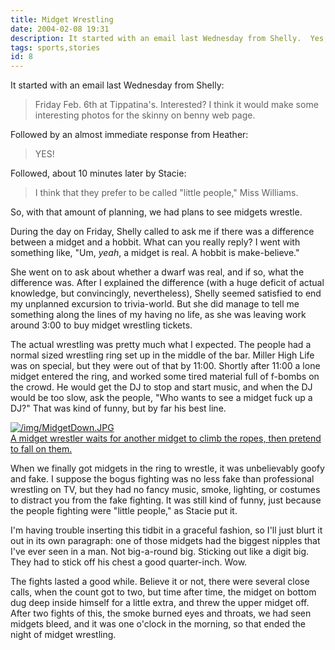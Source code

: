 ```yaml
---
title: Midget Wrestling
date: 2004-02-08 19:31
description: It started with an email last Wednesday from Shelly.  Yes, we went to see little people wrestling.  It's as problematic as you're thinking it might be.
tags: sports,stories
id: 8
---
```

It started with an email last Wednesday from Shelly:

<blockquote>Friday Feb. 6th at Tippatina's. Interested? I think it would make some interesting photos for the skinny on benny web page.</blockquote>

Followed by an almost immediate response from Heather:

<blockquote>YES!</blockquote>

Followed, about 10 minutes later by Stacie:

<blockquote>I think that they prefer to be called "little people," Miss Williams.</blockquote>

So, with that amount of planning, we had plans to see midgets wrestle.

During the day on Friday, Shelly called to ask me if there was a difference between a midget and a hobbit.  What can you really reply?  I went with something like, "Um, <i>yeah</i>, a midget is real.  A hobbit is make-believe."

She went on to ask about whether a dwarf was real, and if so, what the difference was.  After I explained the difference (with a huge deficit of actual knowledge, but convincingly, nevertheless), Shelly seemed satisfied to end my unplanned excursion to trivia-world.  But she did manage to tell me something along the lines of my having no life, as she was leaving work around 3:00 to buy midget wrestling tickets.

The actual wrestling was pretty much what I expected.  The people had a normal sized wrestling ring set up in the middle of the bar.  Miller High Life was on special, but they were out of that by 11:00.  Shortly after 11:00 a lone midget entered the ring, and worked some tired material full of f-bombs on the crowd.  He would get the DJ to stop and start music, and when the DJ would be too slow, ask the people, "Who wants to see a midget fuck up a DJ?"  That was kind of funny, but by far his best line.

<a class="lightview alignright" href="/img/MidgetDown.JPG" data-lightview-caption="A midget wrestler waits for another midget to climb the ropes, then pretend to fall on them.
" data-lightview-group="group1" style="width:350px;"><img src="/img/MidgetDown.JPG" alt="/img/MidgetDown.JPG"><br><span class="caption">A midget wrestler waits for another midget to climb the ropes, then pretend to fall on them.
</span></a>

When we finally got midgets in the ring to wrestle, it was unbelievably goofy and fake.  I suppose the bogus fighting was no less fake than professional wrestling on TV, but they had no fancy music, smoke, lighting, or costumes to distract you from the fake fighting.  It was still kind of funny, just because the people fighting were "little people," as Stacie put it.

I'm having trouble inserting this tidbit in a graceful fashion, so I'll just blurt it out in its own paragraph:  one of those midgets had the biggest nipples that I've ever seen in a man.  Not big-a-round big.  Sticking out like a digit big.  They had to stick off his chest a good quarter-inch.  Wow.

The fights lasted a good while.  Believe it or not, there were several close calls, when the count got to two, but time after time, the midget on bottom dug deep inside himself for a little extra, and threw the upper midget off.  After two fights of this, the smoke burned eyes and throats, we had seen midgets bleed, and it was one o'clock in the morning, so that ended the night of midget wrestling.
